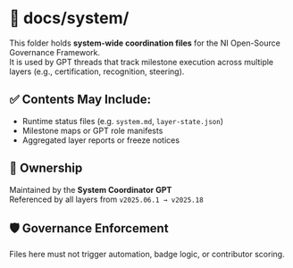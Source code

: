 # 📘 docs/system/

This folder holds **system-wide coordination files** for the NI Open-Source Governance Framework.  
It is used by GPT threads that track milestone execution across multiple layers (e.g., certification, recognition, steering).

## ✅ Contents May Include:
- Runtime status files (e.g. `system.md`, `layer-state.json`)
- Milestone maps or GPT role manifests
- Aggregated layer reports or freeze notices

## 🔐 Ownership
Maintained by the **System Coordinator GPT**  
Referenced by all layers from `v2025.06.1 → v2025.18`

## 🛡️ Governance Enforcement
Files here must not trigger automation, badge logic, or contributor scoring.
